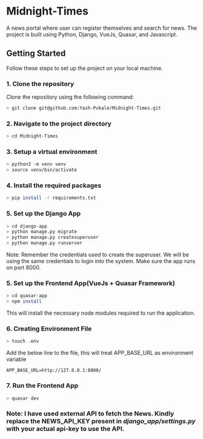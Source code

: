 # Midnight-Times
A news portal where user can register themselves and search for news. The project is built using Python, Django, VueJs, Quasar, and Javascript.

## Getting Started

Follow these steps to set up the project on your local machine.

### 1. Clone the repository

Clone the repository using the following command:

```bash
> git clone git@github.com:Yash-Pukale/Midnight-Times.git
```

### 2. Navigate to the project directory

```bash
> cd Midnight-Times
```

### 3. Setup a virtual environment
```bash
> python3 -m venv venv
> source venv/bin/activate
```

### 4. Install the required packages
```bash
> pip install -r requirements.txt
```

### 5. Set up the Django App
```bash
> cd django-app
> python manage.py migrate
> python manage.py createsuperuser
> python manage.py runserver
```
Note: Remember the credentials used to create the superuser. We will be using the same credentials to login into the system.
Make sure the app runs on port 8000.

### 5. Set up the Frontend App(VueJs + Quasar Framework)
```bash
> cd quasar-app
> npm install
```
This will install the necessary node modules required to run the application.

### 6. Creating Environment File
```bash
> touch .env
```

Add the below line to the file, this will treat APP_BASE_URL as environment variable

```
APP_BASE_URL=http://127.0.0.1:8000/
```

### 7. Run the Frontend App
```bash
> quasar dev
```

### Note: I have used external API to fetch the News. Kindly replace the **NEWS_API_KEY** present in *django_app/settings.py* with your actual api-key to use the API.